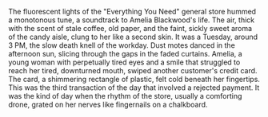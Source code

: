The fluorescent lights of the "Everything You Need" general store hummed a monotonous tune, a soundtrack to Amelia Blackwood's life.  The air, thick with the scent of stale coffee, old paper, and the faint, sickly sweet aroma of the candy aisle, clung to her like a second skin.  It was a Tuesday, around 3 PM, the slow death knell of the workday.  Dust motes danced in the afternoon sun, slicing through the gaps in the faded curtains.  Amelia, a young woman with perpetually tired eyes and a smile that struggled to reach her tired, downturned mouth, swiped another customer's credit card.  The card, a shimmering rectangle of plastic, felt cold beneath her fingertips.  This was the third transaction of the day that involved a rejected payment.  It was the kind of day when the rhythm of the store, usually a comforting drone, grated on her nerves like fingernails on a chalkboard.
